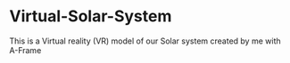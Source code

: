 # Virtual-Solar-System
This is a Virtual reality (VR) model of our Solar system created by me with A-Frame
